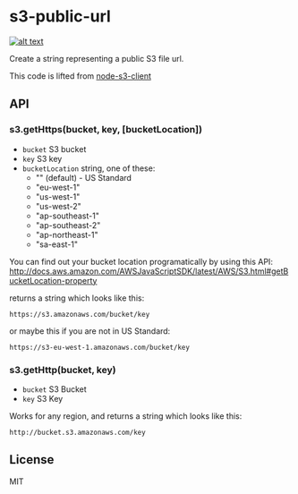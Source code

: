# s3-public-url

[![alt text](https://travis-ci.org/staygrimm/s3-public-url.svg)](https://travis-ci.org/staygrimm/s3-public-url)

Create a string representing a public S3 file url.

This code is lifted from [node-s3-client](https://github.com/andrewrk/node-s3-client)

## API

### s3.getHttps(bucket, key, [bucketLocation])

* `bucket` S3 bucket
* `key` S3 key
* `bucketLocation` string, one of these:
  * "" (default) - US Standard
  * "eu-west-1"
  * "us-west-1"
  * "us-west-2"
  * "ap-southeast-1"
  * "ap-southeast-2"
  * "ap-northeast-1"
  * "sa-east-1"

You can find out your bucket location programatically by using this API: http://docs.aws.amazon.com/AWSJavaScriptSDK/latest/AWS/S3.html#getBucketLocation-property

returns a string which looks like this:

`https://s3.amazonaws.com/bucket/key`

or maybe this if you are not in US Standard:

`https://s3-eu-west-1.amazonaws.com/bucket/key`

### s3.getHttp(bucket, key)

* `bucket` S3 Bucket
* `key` S3 Key

Works for any region, and returns a string which looks like this:

  `http://bucket.s3.amazonaws.com/key`



## License

MIT